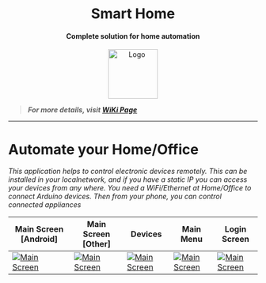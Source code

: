 <h1 align="center">Smart Home</h1>
<h4 align="center">Complete solution for home automation</h4>

<p align="center">
    <a href="https://erratums.com"><img alt="Logo" src="https://raw.githubusercontent.com/ajumalp/Smart-Home/master/Other/Images/Logo/erratums%20128x128.png" width="100"></a>
</p>

> **_For more details, visit [WiKi Page](https://github.com/ajumalp/Smart-Home/wiki)_**    
---

# Automate your Home/Office      
_This application helps to control electronic devices remotely. This can be installed in your localnetwork, and if you have a static IP you can access your devices from any where. You need a WiFi/Ethernet at Home/Office to connect Arduino devices. Then from your phone, you can control connected appliances_    

|Main Screen [Android]|Main Screen [Other]|Devices|Main Menu|Login Screen|
|-|-|-|-|-|
|[![Main Screen](https://raw.githubusercontent.com/ajumalp/Smart-Home/master/Other/Images/Screenshots/sa-android-screen.jpg)](https://raw.githubusercontent.com/ajumalp/Smart-Home/master/Other/Images/Screenshots/sa-android-screen.jpg)|[![Main Screen](https://raw.githubusercontent.com/ajumalp/Smart-Home/master/Other/Images/Screenshots/sa-iphone-screen.jpg)](https://raw.githubusercontent.com/ajumalp/Smart-Home/master/Other/Images/Screenshots/sa-iphone-screen.jpg)|[![Main Screen](https://raw.githubusercontent.com/ajumalp/Smart-Home/master/Other/Images/Screenshots/sa-device-list.jpg)](https://raw.githubusercontent.com/ajumalp/Smart-Home/master/Other/Images/Screenshots/sa-device-list.jpg)|[![Main Screen](https://raw.githubusercontent.com/ajumalp/Smart-Home/master/Other/Images/Screenshots/sa-menu-screen.jpg)](https://raw.githubusercontent.com/ajumalp/Smart-Home/master/Other/Images/Screenshots/sa-menu-screen.jpg)|[![Main Screen](https://raw.githubusercontent.com/ajumalp/Smart-Home/master/Other/Images/Screenshots/sa-login-screen.jpg)](https://raw.githubusercontent.com/ajumalp/Smart-Home/master/Other/Images/Screenshots/sa-login-screen.jpg)|
